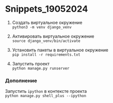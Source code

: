 # Snippets_19052024

1. Создать виртуальное окружение  
`python3 -m venv django_venv`

2. Активировать виртуальное окружение  
`source django_venv/bin/activate`

3. Установить пакеты в виртуальное окружение  
`pip install -r requirements.txt`

4. Запустить проект  
`python manage.py runserver`


### Дополнение
Запустить `ipython` в контексте проекта  
`python manage.py shell_plus --ipython`